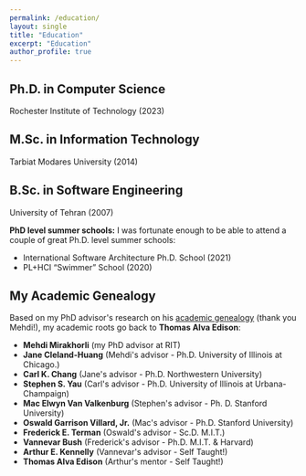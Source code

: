 ```yaml
---
permalink: /education/
layout: single
title: "Education"
excerpt: "Education"
author_profile: true
---
```




## Ph.D. in Computer Science
Rochester Institute of Technology (2023)


## M.Sc. in Information Technology
Tarbiat Modares University (2014)


## B.Sc. in Software Engineering
University of Tehran (2007)

 
**PhD level summer schools:** I was fortunate enough to be able to attend a couple of great Ph.D. level summer schools:
- International Software Architecture Ph.D. School (2021)
- PL+HCI “Swimmer” School (2020)

## My Academic Genealogy
Based on my PhD advisor's research on his [academic genealogy](https://mehdimirakhorli.github.io/Personal.html) (thank you Mehdi!), my academic roots go back to **Thomas Alva Edison**:

- **Mehdi Mirakhorli** (my PhD advisor at RIT)
- **Jane Cleland-Huang** (Mehdi's advisor - Ph.D. University of Illinois at Chicago.)
- **Carl K. Chang** (Jane's advisor - Ph.D. Northwestern University)
- **Stephen S. Yau** (Carl's advisor - Ph.D. University of Illinois at Urbana-Champaign)
- **Mac Elwyn Van Valkenburg** (Stephen's advisor - Ph. D. Stanford University)
- **Oswald Garrison Villard, Jr.** (Mac's advisor - Ph.D. Stanford University)
- **Frederick E. Terman** (Oswald's advisor - Sc.D. M.I.T.)
- **Vannevar Bush** (Frederick's advisor - Ph.D. M.I.T. & Harvard)
- **Arthur E. Kennelly** (Vannevar's advisor - Self Taught!)
- **Thomas Alva Edison** (Arthur's mentor - Self Taught!)
